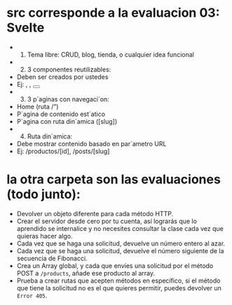 # src corresponde a la evaluacion 03: Svelte
  - 1. Tema libre: CRUD, blog, tienda, o cualquier idea funcional
  - 2. 3 componentes reutilizables:
  - Deben ser creados por ustedes
  - Ej: <Card>, <Navbar>, <Button>
  - 3. 3 p´aginas con navegaci´on:
  - Home (ruta /”)
  - P´agina de contenido est´atico
  - P´agina con ruta din´amica ([slug])
  - 4. Ruta din´amica:
  - Debe mostrar contenido basado en par´ametro URL
  - Ej: /productos/[id], /posts/[slug]
# la otra carpeta son las evaluaciones (todo junto):
  - Devolver un objeto diferente para cada método HTTP.
  - Crear el servidor desde cero por tu cuenta, así lograrás que lo aprendido se internalice y no necesites consultar la clase cada vez que quieras hacer algo.
  - Cada vez que se haga una solicitud, devuelve un número entero al azar.
  - Cada vez que se haga una solicitud, devuelve el número siguiente de la secuencia de Fibonacci.
  -  Crea un Array global, y cada que envíes una solicitud por el método POST a `/products`, añade ese producto al array.
  - Prueba a crear rutas que acepten métodos en específico, si el método que tiene la solicitud no es el que quieres permitir, puedes devolver un `Error 405`.
